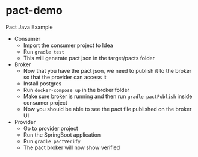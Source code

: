 # pact-demo
Pact Java Example

* Consumer
  * Import the consumer project to Idea
  * Run `gradle test`
  * This will generate pact json in the target/pacts folder
* Broker
  * Now that you have the pact json, we need to publish it to the broker so that the provider can access it
  * Install postgres
  * Run `docker-compose up` in the broker folder
  * Make sure broker is running and then run `gradle pactPublish` inside consumer project
  * Now you should be able to see the pact file published on the broker UI
* Provider
  * Go to provider project
  * Run the SpringBoot application
  * Run `gradle pactVerify`
  * The pact broker will now show verified
